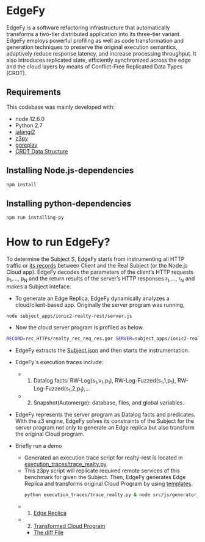 # EdgeFy
EdgeFy is a software refactoring infrastructure that automatically transforms a two-tier distributed application into its three-tier variant. EdgeFy employs powerful profiling as well as code transformation and generation techniques to preserve the original execution semantics, adaptively reduce response latency, and increase processing throughput. It also introduces replicated state, efficiently synchronized across the edge and the cloud layers by
means of Conflict-Free Replicated Data Types (CRDT).

## Requirements
This codebase was mainly developed with:
- node 12.6.0
- Python 2.7
- [jalangi2](https://github.com/Samsung/jalangi2)
- [z3py](https://github.com/Z3Prover/z3)
- [goreplay](https://github.com/buger/goreplay)
- [CRDT Data Structure](https://github.com/automerge/automerge)  

## Installing Node.js-dependencies
```bash
npm install
```

## Installing python-dependencies
```bash
npm run installing-py
```


# How to run EdgeFy?

To determine the Subject S, EdgeFy starts from instrumenting all HTTP traffic or [its records](https://github.com/20700gt/EdgeFy/blob/master/rec_HTTPs/realty_rec_req_res.gor) between Client and the Real Subject (or the Node.js Cloud app). EdgeFy decodes the parameters of the client’s HTTP requests p<sub>1</sub>,..., p<sub>N</sub> and the return results of the server’s HTTP responses r<sub>1</sub>,..., r<sub>N</sub> and makes a Subject inteface.

- To generate an Edge Replica, EdgeFy dynamically analyzes a cloud/client-based app.
Originally the server program was running,  
```
node subject_apps/ionic2-realty-rest/server.js
```
- Now the cloud server program is profiled as below.
```bash
RECORD=rec_HTTPs/realty_rec_req_res.gor SERVER=subject_apps/ionic2-realty-rest/server.js npm run EdgeRefactoring 
```
- EdgeFy extracts the [Subject.json](https://github.com/20700gt/EdgeFy/blob/master/Subject.json) and then starts the instrumentation.
- EdgeFy's execution traces include:
  - 1) Datalog facts: RW-Log(s<sub>1</sub>,v<sub>1</sub>,p<sub>1</sub>), RW-Log-Fuzzed(s<sub>1</sub>,1,p<sub>1</sub>), RW-Log-Fuzzed(s<sub>1</sub>,2,p<sub>1</sub>),...
  - 2) Snapshot(Automerge): database, files, and global variables.
- EdgeFy represents the server program as Datalog facts and predicates. With the z3 engine, EdgeFy solves its constraints of the Subject for the server program not only to generate an Edge replica but also transform the original Cloud program.

- Briefly run a demo
  - Generated an execution trace script for realty-rest is located in [execution_traces/trace_realty.py](https://github.com/20700gt/EdgeFy/blob/master/execution_traces/trace_realty.py). 
  - This z3py script will replicate required remote services of this benchmark for given the Subject. Then, EdgeFy generates Edge Replica and transforms original Cloud Program by using [templates](https://github.com/20700gt/EdgeFy/tree/master/src/templates).
    ```bash
    python execution_traces/trace_realty.py & node src/js/generator_edge_cloud.js
    ```  
  - 1) [Edge Replica](https://github.com/20700gt/EdgeFy/blob/master/results/edge/edge_replica.js)
  - 2) [Transformed Cloud Program](https://github.com/20700gt/EdgeFy/blob/master/results/cloud/server/enhanced_norm_property-service.js)
      - [The diff File](https://github.com/20700gt/EdgeFy/blob/master/results/difffiles/result.diff)
